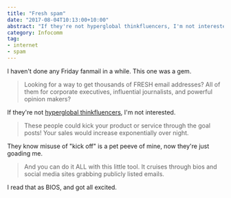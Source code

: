 ```yaml
---
title: "Fresh spam"
date: "2017-08-04T10:13:00+10:00"
abstract: "If they're not hyperglobal thinkfluencers, I'm not interested."
category: Infocomm
tag:
- internet
- spam
---
```

I haven't done any Friday fanmail in a while. This one was a gem.

> Looking for a way to get thousands of FRESH email addresses? All of them for corporate executives, influential journalists, and powerful opinion makers?

If they're not [hyperglobal thinkfluencers], I'm not interested.

> These people could kick your product or service through the goal posts! Your sales would increase exponentially over night.

They know misuse of "kick off" is a pet peeve of mine, now they're just goading me. 

> And you can do it ALL with this little tool. It cruises through bios and social media sites grabbing publicly listed emails.

I read that as BIOS, and got all excited.

[hyperglobal thinkfluencers]: https://twitter.com/ProfJeffJarviss

